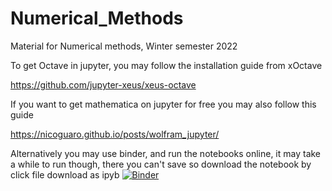# Numerical_Methods
Material for  Numerical methods, Winter semester 2022


To get Octave in jupyter, you may follow the installation guide from xOctave

https://github.com/jupyter-xeus/xeus-octave


If you want to get mathematica on jupyter for free you may also follow this guide 

https://nicoguaro.github.io/posts/wolfram_jupyter/

Alternatively you may use binder, and run the notebooks online, it may take a while to run though, there you can't save so download the notebook by click file download as ipyb
[![Binder](https://mybinder.org/badge_logo.svg)](https://mybinder.org/v2/gh/mcditoos/Numerical_Methods/HEAD)

